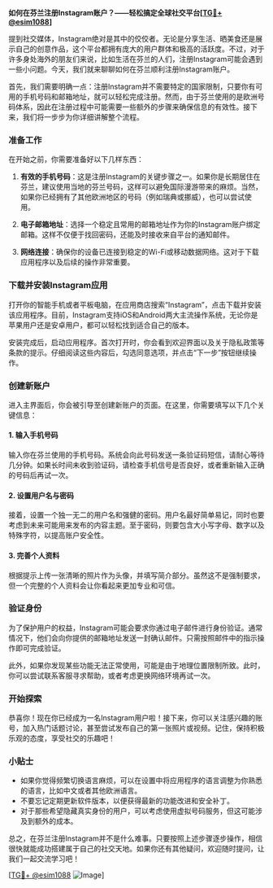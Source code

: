 **如何在芬兰注册Instagram账户？——轻松搞定全球社交平台[[TG💪+ @esim1088](https://t.me/s/esim1088)]**

提到社交媒体，Instagram绝对是其中的佼佼者。无论是分享生活、晒美食还是展示自己的创意作品，这个平台都拥有庞大的用户群体和极高的活跃度。不过，对于许多身处海外的朋友们来说，比如生活在芬兰的人们，注册Instagram可能会遇到一些小问题。今天，我们就来聊聊如何在芬兰顺利注册Instagram账户。

首先，我们需要明确一点：注册Instagram并不需要特定的国家限制，只要你有可用的手机号码和邮箱地址，就可以轻松完成注册。然而，由于芬兰使用的是欧洲号码体系，因此在注册过程中可能需要一些额外的步骤来确保信息的有效性。接下来，我们将一步步为你详细讲解整个流程。

### 准备工作

在开始之前，你需要准备好以下几样东西：

1. **有效的手机号码**：这是注册Instagram的关键步骤之一。如果你是长期居住在芬兰，建议使用当地的芬兰号码，这样可以避免国际漫游带来的麻烦。当然，如果你已经拥有了其他欧洲地区的号码（例如瑞典或挪威），也可以尝试使用。
   
2. **电子邮箱地址**：选择一个稳定且常用的邮箱地址作为你的Instagram账户绑定邮箱。这样不仅便于找回密码，还能及时接收来自平台的通知邮件。

3. **网络连接**：确保你的设备已连接到稳定的Wi-Fi或移动数据网络。这对于下载应用程序以及后续的操作非常重要。

### 下载并安装Instagram应用

打开你的智能手机或者平板电脑，在应用商店搜索“Instagram”，点击下载并安装该应用程序。目前，Instagram支持iOS和Android两大主流操作系统，无论你是苹果用户还是安卓用户，都可以轻松找到适合自己的版本。

安装完成后，启动应用程序。首次打开时，你会看到欢迎界面以及关于隐私政策等条款的提示。仔细阅读这些内容后，勾选同意选项，并点击“下一步”按钮继续操作。

### 创建新账户

进入主界面后，你会被引导至创建新账户的页面。在这里，你需要填写以下几个关键信息：

#### 1. 输入手机号码
输入你在芬兰使用的手机号码。系统会向此号码发送一条验证码短信，请耐心等待几分钟。如果长时间未收到验证码，请检查手机信号是否良好，或者重新输入正确的号码后再试一次。

#### 2. 设置用户名与密码
接着，设置一个独一无二的用户名和强健的密码。用户名最好简单易记，同时也要考虑到未来可能用来发布的内容主题。至于密码，则要包含大小写字母、数字以及特殊字符，以提高账户安全性。

#### 3. 完善个人资料
根据提示上传一张清晰的照片作为头像，并填写简介部分。虽然这不是强制要求，但一个完整的个人资料会让你看起来更加专业和可信。

### 验证身份

为了保护用户的权益，Instagram可能会要求你通过电子邮件进行身份验证。通常情况下，他们会向你提供的邮箱地址发送一封确认邮件。只需按照邮件中的指示操作即可完成验证。

此外，如果你发现某些功能无法正常使用，可能是由于地理位置限制所致。此时，你可以尝试联系客服寻求帮助，或者考虑更换网络环境再试一次。

### 开始探索

恭喜你！现在你已经成为一名Instagram用户啦！接下来，你可以关注感兴趣的账号，加入热门话题讨论，甚至尝试发布自己的第一张照片或视频。记住，保持积极乐观的态度，享受社交的乐趣吧！

### 小贴士

- 如果你觉得频繁切换语言麻烦，可以在设置中将应用程序的语言调整为你熟悉的语言，比如中文或者其他欧洲语言。
- 不要忘记定期更新软件版本，以便获得最新的功能改进和安全补丁。
- 对于那些希望隐藏真实身份的用户，可以考虑使用虚拟号码服务，但这可能涉及到额外的成本。

总之，在芬兰注册Instagram并不是什么难事。只要按照上述步骤逐步操作，相信很快就能成功搭建属于自己的社交天地。如果你还有其他疑问，欢迎随时提问，让我们一起交流学习吧！

[[TG💪+ @esim1088](https://t.me/s/esim1088) ![Image](https://i.postimg.cc/4NQfJmqS/Snipaste-2025-05-13-00-14-12.png)]